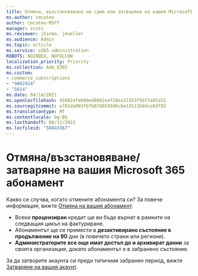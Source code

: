 ```yaml
---
title: Отмяна, възстановяване на сума или затваряне на вашия Microsoft 365 абонамент
ms.author: cmcatee
author: cmcatee-MSFT
manager: scotv
ms.reviewer: jkinma, jmueller
ms.audience: Admin
ms.topic: article
ms.service: o365-administration
ROBOTS: NOINDEX, NOFOLLOW
localization_priority: Priority
ms.collection: Adm_O365
ms.custom:
- commerce_subscriptions
- "9002914"
- "5614"
ms.date: 04/14/2021
ms.openlocfilehash: 458824fe600ed0942e4f20ea315b3f56f7a85a52
ms.sourcegitcommit: e781da003fb7b878854846cbe12b13b9dca8df92
ms.translationtype: MT
ms.contentlocale: bg-BG
ms.lasthandoff: 08/31/2021
ms.locfileid: "58843367"
---
```

# <a name="cancelrefundclose-your-microsoft-365-subscription"></a>Отмяна/възстановяване/затваряне на вашия Microsoft 365 абонамент

Какво се случва, когато отмените абонамента си? За повече информация, вижте [Отмяна на вашия абонамент](https://docs.microsoft.com/microsoft-365/commerce/subscriptions/cancel-your-subscription?view=o365-worldwide).

- Всеки **процензиран** кредит ще ви бъде върнат в рамките на следващия цикъл на фактуриране.
- Абонаментът ще се премести в **дезактивирано състояние в продължение на 90** дни (в повечето страни или региони).
- **Администраторите все още имат достъп до и архивират данни** за своята организация, докато абонаментът е в забранено състояние.

За да затворите акаунта си преди типичния забранен период, вижте [Затваряне на вашия акаунт](https://docs.microsoft.com/microsoft-365/commerce/close-your-account?view=o365-worldwide).
